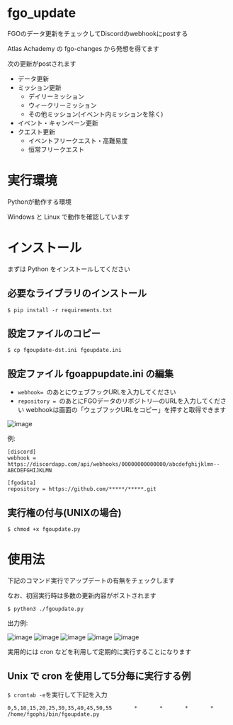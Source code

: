 # fgo_update

FGOのデータ更新をチェックしてDiscordのwebhookにpostする

Atlas Achademy の fgo-changes から発想を得てます

次の更新がpostされます
- データ更新
- ミッション更新
  - デイリーミッション
  - ウィークリーミッション
  - その他ミッション(イベント内ミッションを除く)
- イベント・キャンペーン更新
- クエスト更新
  - イベントフリークエスト・高難易度
  - 恒常フリークエスト

# 実行環境
Pythonが動作する環境

Windows と Linux で動作を確認しています

# インストール
まずは Python をインストールしてください
## 必要なライブラリのインストール
```
$ pip install -r requirements.txt
```
## 設定ファイルのコピー
```
$ cp fgoupdate-dst.ini fgoupdate.ini  
```
## 設定ファイル fgoappupdate.ini の編集
- ```webhook= ```のあとにウェブフックURLを入力してください
- ```repository = ```のあとにFGOデータのリポジトリ―のURLを入力してください
webhookは画面の「ウェブフックURLをコピー」を押すと取得できます

![image](https://user-images.githubusercontent.com/62515228/104086843-72d7fc80-529e-11eb-85ed-cff1d8241c6a.png)

例:
```
[discord]
webhook = https://discordapp.com/api/webhooks/00000000000000/abcdefghijklmn--ABCDEFGHIJKLMN

[fgodata]
repository = https://github.com/*****/*****.git

```
## 実行権の付与(UNIXの場合)
```
$ chmod +x fgoupdate.py
```

# 使用法
下記のコマンド実行でアップデートの有無をチェックします

なお、初回実行時は多数の更新内容がポストされます
```
$ python3 ./fgoupdate.py
```
出力例:

![image](https://user-images.githubusercontent.com/62515228/104119021-3543a400-5370-11eb-96c0-c155cb5bb3e1.png)
![image](https://user-images.githubusercontent.com/62515228/104119035-560bf980-5370-11eb-9e7d-cfc6e52a4494.png)
![image](https://user-images.githubusercontent.com/62515228/104119054-6c19ba00-5370-11eb-8751-49ac11ccdb9f.png)
![image](https://user-images.githubusercontent.com/62515228/104119068-80f64d80-5370-11eb-867a-3d36dd0c58f5.png)
![image](https://user-images.githubusercontent.com/62515228/104120830-2fa08b00-537d-11eb-8b78-7cb721f82d5f.png)

実用的には cron などを利用して定期的に実行することになります

## Unix で cron を使用して5分毎に実行する例
```$ crontab -e```を実行して下記を入力 

```
0,5,10,15,20,25,30,35,40,45,50,55       *       *       *       *       /home/fgophi/bin/fgoupdate.py
```
